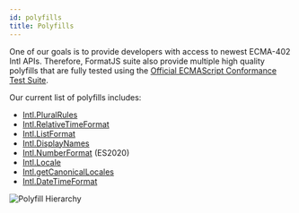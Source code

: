 ```yaml
---
id: polyfills
title: Polyfills
---
```


One of our goals is to provide developers with access to newest ECMA-402 Intl APIs. Therefore, FormatJS suite also provide multiple high quality polyfills that are fully tested using the [Official ECMAScript Conformance Test Suite](https://github.com/tc39/test262).

Our current list of polyfills includes:

- [Intl.PluralRules](polyfills/intl-pluralrules.md)
- [Intl.RelativeTimeFormat](polyfills/intl-relativetimeformat.md)
- [Intl.ListFormat](polyfills/intl-listformat.md)
- [Intl.DisplayNames](polyfills/intl-displaynames.md)
- [Intl.NumberFormat](polyfills/intl-numberformat.md) (ES2020)
- [Intl.Locale](polyfills/intl-locale.md)
- [Intl.getCanonicalLocales](polyfills/intl-getcanonicallocales.md)
- [Intl.DateTimeFormat](polyfills/intl-datetimeformat.md)

![Polyfill Hierarchy](/img/polyfills.svg)
